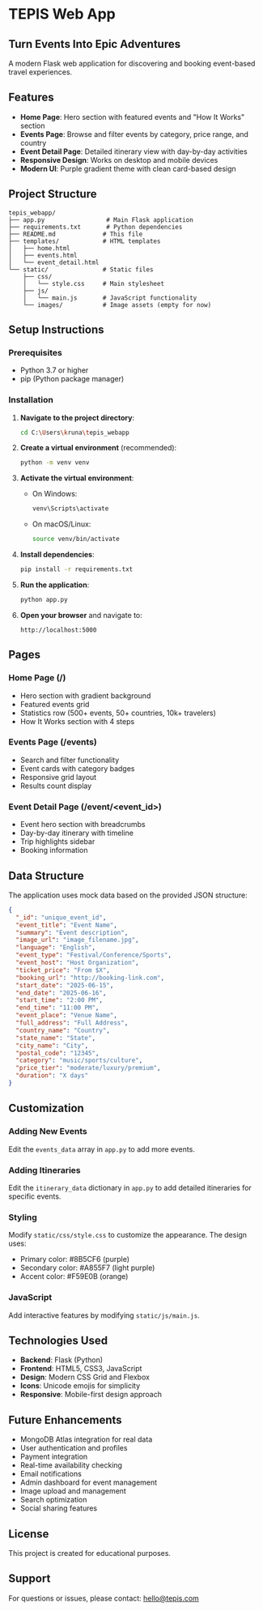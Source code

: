 # TEPIS Web App

## Turn Events Into Epic Adventures

A modern Flask web application for discovering and booking event-based travel experiences.

## Features

- **Home Page**: Hero section with featured events and "How It Works" section
- **Events Page**: Browse and filter events by category, price range, and country
- **Event Detail Page**: Detailed itinerary view with day-by-day activities
- **Responsive Design**: Works on desktop and mobile devices
- **Modern UI**: Purple gradient theme with clean card-based design

## Project Structure

```
tepis_webapp/
├── app.py                 # Main Flask application
├── requirements.txt       # Python dependencies
├── README.md             # This file
├── templates/            # HTML templates
│   ├── home.html
│   ├── events.html
│   └── event_detail.html
└── static/               # Static files
    ├── css/
    │   └── style.css     # Main stylesheet
    ├── js/
    │   └── main.js       # JavaScript functionality
    └── images/           # Image assets (empty for now)
```

## Setup Instructions

### Prerequisites
- Python 3.7 or higher
- pip (Python package manager)

### Installation

1. **Navigate to the project directory**:
   ```bash
   cd C:\Users\kruna\tepis_webapp
   ```

2. **Create a virtual environment** (recommended):
   ```bash
   python -m venv venv
   ```

3. **Activate the virtual environment**:
   - On Windows:
     ```bash
     venv\Scripts\activate
     ```
   - On macOS/Linux:
     ```bash
     source venv/bin/activate
     ```

4. **Install dependencies**:
   ```bash
   pip install -r requirements.txt
   ```

5. **Run the application**:
   ```bash
   python app.py
   ```

6. **Open your browser** and navigate to:
   ```
   http://localhost:5000
   ```

## Pages

### Home Page (/)
- Hero section with gradient background
- Featured events grid
- Statistics row (500+ events, 50+ countries, 10k+ travelers)
- How It Works section with 4 steps

### Events Page (/events)
- Search and filter functionality
- Event cards with category badges
- Responsive grid layout
- Results count display

### Event Detail Page (/event/<event_id>)
- Event hero section with breadcrumbs
- Day-by-day itinerary with timeline
- Trip highlights sidebar
- Booking information

## Data Structure

The application uses mock data based on the provided JSON structure:

```json
{
  "_id": "unique_event_id",
  "event_title": "Event Name",
  "summary": "Event description",
  "image_url": "image_filename.jpg",
  "language": "English",
  "event_type": "Festival/Conference/Sports",
  "event_host": "Host Organization",
  "ticket_price": "From $X",
  "booking_url": "http://booking-link.com",
  "start_date": "2025-06-15",
  "end_date": "2025-06-16",
  "start_time": "2:00 PM",
  "end_time": "11:00 PM",
  "event_place": "Venue Name",
  "full_address": "Full Address",
  "country_name": "Country",
  "state_name": "State",
  "city_name": "City",
  "postal_code": "12345",
  "category": "music/sports/culture",
  "price_tier": "moderate/luxury/premium",
  "duration": "X days"
}
```

## Customization

### Adding New Events
Edit the `events_data` array in `app.py` to add more events.

### Adding Itineraries
Edit the `itinerary_data` dictionary in `app.py` to add detailed itineraries for specific events.

### Styling
Modify `static/css/style.css` to customize the appearance. The design uses:
- Primary color: #8B5CF6 (purple)
- Secondary color: #A855F7 (light purple)
- Accent color: #F59E0B (orange)

### JavaScript
Add interactive features by modifying `static/js/main.js`.

## Technologies Used

- **Backend**: Flask (Python)
- **Frontend**: HTML5, CSS3, JavaScript
- **Design**: Modern CSS Grid and Flexbox
- **Icons**: Unicode emojis for simplicity
- **Responsive**: Mobile-first design approach

## Future Enhancements

- MongoDB Atlas integration for real data
- User authentication and profiles
- Payment integration
- Real-time availability checking
- Email notifications
- Admin dashboard for event management
- Image upload and management
- Search optimization
- Social sharing features

## License

This project is created for educational purposes.

## Support

For questions or issues, please contact: hello@tepis.com
